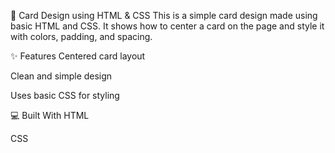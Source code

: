 📄 Card Design using HTML & CSS
This is a simple card design made using basic HTML and CSS. It shows how to center a card on the page and style it with colors, padding, and spacing.

✨ Features
Centered card layout

Clean and simple design

Uses basic CSS for styling

💻 Built With
HTML

CSS
